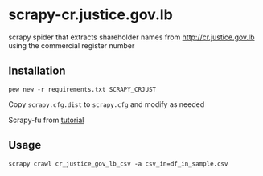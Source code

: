 # scrapy-cr.justice.gov.lb
scrapy spider that extracts shareholder names from http://cr.justice.gov.lb using the commercial register number

## Installation

```
pew new -r requirements.txt SCRAPY_CRJUST
```

Copy `scrapy.cfg.dist` to `scrapy.cfg` and modify as needed

Scrapy-fu from [tutorial](https://doc.scrapy.org/en/latest/intro/tutorial.html)

## Usage

```
scrapy crawl cr_justice_gov_lb_csv -a csv_in=df_in_sample.csv
```
